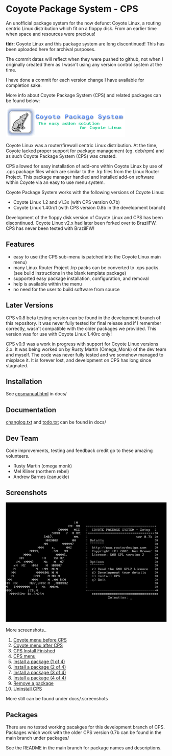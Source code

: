 # Coyote Package System - CPS

An unofficial package system for the now defunct Coyote Linux, a routing centric Linux distribution which fit on a floppy disk. From an earlier time when space and resources were precious!

**tldr:** Coyote Linux and this package system are long discontinued! This has been uploaded here for archival purposes.

The commit dates will reflect when they were pushed to github, not when I originally created them as I wasn't using any version control system at the time.

I have done a commit for each version change I have available for completion sake.

More info about Coyote Package System (CPS) and related packages can be found below:

![CPS Logo](docs/.screenshots/cps_title.png)

Coyote Linux was a router/firewall centric Linux distribution. At the time, Coyote lacked proper support for package management (eg. deb/rpm) and as such Coyote Package System (CPS) was created.

CPS allowed for easy installation of add-ons within Coyote Linux by use of .cps package files which are similar to the .lrp files from the Linux Router Project. This package manager handled and installed add-on software within Coyote via an easy to use menu system.

Coyote Package System works with the following versions of Coyote Linux:

* Coyote Linux 1.2 and v1.3x (with CPS version 0.7b)
* Coyote Linux 1.40rc1 (with CPS version 0.8b in the development branch)

Development of the floppy disk version of Coyote Linux and CPS has been discontinued. Coyote Linux v2.x had later been forked over to BrazilFW. CPS has never been tested with BrazilFW!

## Features

* easy to use (the CPS sub-menu is patched into the Coyote Linux main menu)
* many Linux Router Project .lrp packs can be converted to .cps packs. (see build instructions in the blank template package)
* supported easy package installation, configuration, and removal
* help is available within the menu
* no need for the user to build software from source

## Later Versions

CPS v0.8 beta testing version can be found in the development branch of this repository. It was never fully tested for final release and if I remember correctly, wasn't compatible with the older packages we provided. This version was for use with Coyote Linux 1.40rc only!

CPS v0.9 was a work in progress with support for Coyote Linux versions 2.x. It was being worked on by Rusty Martin (Omega_Monk) of the dev team and myself. The code was never fully tested and we somehow managed to misplace it. It is forever lost, and development on CPS has long since stagnated.

## Installation

See [cpsmanual.html](docs/cpsmanual.html) in docs/

## Documentation

[changlog.txt](docs/changelog.txt) and [todo.txt](docs/todo.txt) can be found in docs/

## Dev Team

Code improvements, testing and feedback credit go to these amazing volunteers.

* Rusty Martin (omega monk)
* Mel Kliner (northern rebel)
* Andrew Barnes (canuckle)

## Screenshots

![CPS Install Menu](docs/.screenshots/CPS_install_menu.png)

More screenshots..

1. [Coyote menu before CPS](docs/.screenshots/Coyote_menu_before_installing_CPS.png)
2. [Coyote menu after CPS](docs/.screenshots/Coyote_menu_after_installing_CPS.png)
3. [CPS Install Finished](docs/.screenshots/CPS_installed.png)
4. [CPS menu](docs/.screenshots/CPS_submenu.png)
5. [Install a package (1 of 4)](docs/.screenshots/CPS_install_package_1.png)
6. [Install a package (2 of 4)](docs/.screenshots/CPS_install_package_2.png)
7. [Install a package (3 of 4)](docs/.screenshots/CPS_install_package_3.png)
8. [Install a package (4 of 4)](docs/.screenshots/CPS_install_package_4.png)
9. [Remove a package](docs/.screenshots/CPS_remove_package.png)
10. [Uninstall CPS](docs/.screenshots/CPS_uninstall.png)

More still can be found under docs/.screenshots

## Packages

There are no tested working pacakges for this development branch of CPS. Packages which work with the older CPS version 0.7b can be found in the main branch under packages/

See the README in the main branch for package names and descriptions.
